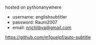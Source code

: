 hosted on pythonanywhere

- username: englishsubtitler
- password: Raum2007
- email: nrichlibya@gmail.com

https://github.com/m1guelpf/auto-subtitle
